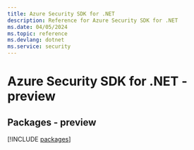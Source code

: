 ```yaml
---
title: Azure Security SDK for .NET
description: Reference for Azure Security SDK for .NET
ms.date: 04/05/2024
ms.topic: reference
ms.devlang: dotnet
ms.service: security
---
```

# Azure Security SDK for .NET - preview
## Packages - preview
[!INCLUDE [packages](security-index.md)]